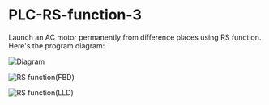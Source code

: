 # PLC-RS-function-3
Launch an AC motor permanently from difference places using RS function.
Here's the program diagram:

![Diagram](https://user-images.githubusercontent.com/41565191/57297863-fe6eb280-70e5-11e9-8948-b847c6c65c93.PNG)

![RS function(FBD)](https://user-images.githubusercontent.com/41565191/57297853-fa429500-70e5-11e9-859b-de61787bd3ca.jpg)

![RS function(LLD)](https://user-images.githubusercontent.com/41565191/57297852-fa429500-70e5-11e9-8964-44e4cae93ab7.jpg)


